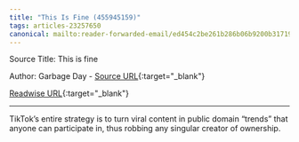 ```yaml
---
title: "This Is Fine (455945159)"
tags: articles-23257650
canonical: mailto:reader-forwarded-email/ed454c2be261b286b06b9200b3171953
---
```


Source Title: This is fine

Author: Garbage Day - [Source URL](mailto:reader-forwarded-email/ed454c2be261b286b06b9200b3171953){:target="_blank"}

[Readwise URL](https://readwise.io/open/455945159){:target="_blank"}

---

TikTok’s entire strategy is to turn viral content in public domain “trends” that anyone can participate in, thus robbing any singular creator of ownership.
